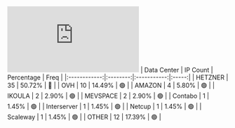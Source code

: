 ![Diagramm](https://github.com/obajay/StateSync-snapshots/blob/main/Projects/Sge/1/README.md)
| Data Center | IP Count | Percentage | Freq |
|:------------:|:--------:|:-----------:|:-----:|
| HETZNER | 35 | 50.72% | 🔴 |
| OVH | 10 | 14.49% | 🟢 |
| AMAZON | 4 | 5.80% | 🟢 |
| IKOULA | 2 | 2.90% | 🟢 |
| MEVSPACE | 2 | 2.90% | 🟢 |
| Contabo | 1 | 1.45% | 🟢 |
| Interserver | 1 | 1.45% | 🟢 |
| Netcup | 1 | 1.45% | 🟢 |
| Scaleway | 1 | 1.45% | 🟢 |
| OTHER | 12 | 17.39% | 🟢 |